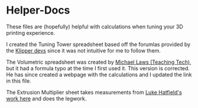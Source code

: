 # Helper-Docs

These files are (hopefully) helpful with calculations when tuning your 3D printing experience.

I created the Tuning Tower spreadsheet based off the forumlas provided by the [Klipper devs](https://github.com/KevinOConnor/klipper) since
it was not intuitive for me to follow them.

The Volumetric spreadsheet was created by [Michael Laws (Teaching Tech)](https://teachingtechyt.github.io/), but it had a formula typo at the time
I first used it. This version is corrected. He has since created a webpage with the calculations and I updated the link in this file.

The Extrusion Multiplier sheet takes measurements from [Luke Hatfield's work here](https://www.thingiverse.com/thing:3220015) and does the legwork.

